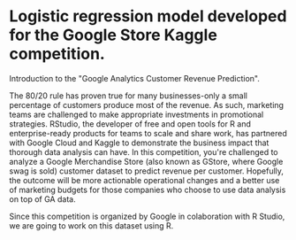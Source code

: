 # Logistic regression model developed for the Google Store Kaggle competition.

Introduction to the "Google Analytics Customer Revenue Prediction".

The 80/20 rule has proven true for many businesses-only a small percentage of customers produce most of the revenue. As such, marketing teams are challenged to make appropriate investments in promotional strategies. 
RStudio, the developer of free and open tools for R and enterprise-ready products for teams to scale and share work, has partnered with Google Cloud and Kaggle to demonstrate the business impact that thorough data analysis can have.
In this competition, you're challenged to analyze a Google Merchandise Store (also known as GStore, where Google swag is sold) customer dataset to predict revenue per customer. Hopefully, the outcome will be more actionable operational changes and a better use of marketing budgets for those companies who choose to use data analysis on top of GA data.

Since this competition is organized by Google in colaboration with R Studio, we are going to work on this dataset using R.
